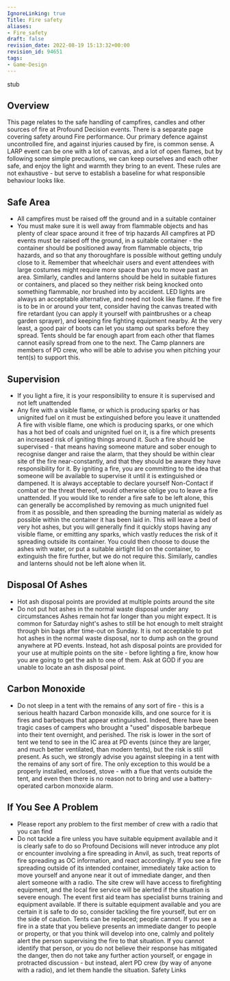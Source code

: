 ```yaml
---
IgnoreLinking: true
Title: Fire safety
aliases:
- Fire_safety
draft: false
revision_date: 2022-08-19 15:13:32+00:00
revision_id: 94651
tags:
- Game-Design
---
```


stub
## Overview
This page relates to the safe handling of campfires, candles and other sources of fire at Profound Decision events. There is a separate page covering safety around Fire performance.
Our primary defence against uncontrolled fire, and against injuries caused by fire, is common sense. A LARP event can be one with a lot of canvas, and a lot of open flames, but by following some simple precautions, we can keep ourselves and each other safe, and enjoy the light and warmth they bring to an event.
These rules are not exhaustive - but serve to establish a baseline for what responsible behaviour looks like.
## Safe Area
* All campfires must be raised off the ground and in a suitable container
* You must make sure it is well away from flammable objects and has plenty of clear space around it free of trip hazards
All campfires at PD events must be raised off the ground, in a suitable container - the container should be positioned away from flammable objects, trip hazards, and so that any thoroughfare is possible without getting unduly close to it. Remember that wheelchair users and event attendees with large costumes might require more space than you to move past an area.
Similarly, candles and lanterns should be held in suitable fixtures or containers, and placed so they neither risk being knocked onto something flammable, nor brushed into by accident. LED lights are always an acceptable alternative, and need not look like flame.
If the fire is to be in or around your tent, consider having the canvas treated with fire retardant (you can apply it yourself with paintbrushes or a cheap garden sprayer), and keeping fire fighting equipment nearby. At the very least, a good pair of boots can let you stamp out sparks before they spread.
Tents should be far enough apart from each other that flames cannot easily spread from one to the next. The Camp planners are members of PD crew, who will be able to advise you when pitching your tent(s) to support this.
## Supervision
* If you light a fire, it is your responsibility to ensure it is supervised and not left unattended
* Any fire with a visible flame, or which is producing sparks or has unignited fuel on it must be extinguished before you leave it unattended
A fire with visible flame, one which is producing sparks, or one which has a hot bed of coals and unignited fuel on it, is a fire which presents an increased risk of igniting things around it. Such a fire should be supervised - that means having someone mature and sober enough to recognise danger and raise the alarm, that they should be within clear site of the fire near-constantly, and that they should be aware they have responsibility for it.
By igniting a fire, you are committing to the idea that someone will be available to supervise it until it is extinguished or dampened. It is always acceptable to declare yourself  Non-Contact if combat or the threat thereof, would otherwise oblige you to leave a fire unattended.
If you would like to render a fire safe to be left alone, this can generally be accomplished by removing as much unignited fuel from it as possible, and then spreading the burning material as widely as possible within the container it has been laid in. This will leave a bed of very hot ashes, but you will generally find it quickly stops having any visible flame, or emitting any sparks, which vastly reduces the risk of it spreading outside its container. You could then choose to douse the ashes with water, or put a suitable airtight lid on the container, to extinguish the fire further, but we do not require this.
Similarly, candles and lanterns should not be left alone when lit.
## Disposal Of Ashes
* Hot ash disposal points are provided at multiple points around the site
* Do not put hot ashes in the normal waste disposal under any circumstances
Ashes remain hot far longer than you might expect. It is common for Saturday night's ashes to still be hot enough to melt straight through bin bags after time-out on Sunday.
It is not acceptable to put hot ashes in the normal waste disposal, nor to dump ash on the ground anywhere at PD events.
Instead, hot ash disposal points are provided for your use at multiple points on the site - before lighting a fire, know how you are going to get the ash to one of them. Ask at GOD if you are unable to locate an ash disposal point.
## Carbon Monoxide
* Do not sleep in a tent with the remains of any sort of fire - this is a serious health hazard
Carbon monoxide kills, and one source for it is fires and barbeques that appear extinguished. Indeed, there have been tragic cases of campers who brought a "used" disposable barbeque into their tent overnight, and perished.
The risk is lower in the sort of tent we tend to see in the IC area at PD events (since they are larger, and much better ventilated, than modern tents), but the risk is still present. As such, we strongly advise you against sleeping in a tent with the remains of any sort of fire.
The only exception to this would be a properly installed, enclosed, stove - with a flue that vents outside the tent, and even then there is no reason not to bring and use a battery-operated carbon monoxide alarm.
## If You See A Problem
* Please report any problem to the first member of crew with a radio that you can find
* Do not tackle a fire unless you have suitable equipment available and it is clearly safe to do so
Profound Decisions will never introduce any plot or encounter involving a fire spreading in Anvil, as such, treat reports of fire spreading as OC information, and react accordingly.
If you see a fire spreading outside of its intended container, immediately take action to move yourself and anyone near it out of immediate danger, and then alert someone with a radio. The site crew will have access to firefighting equipment, and the local fire service will be alerted if the situation is severe enough. The event first aid team has specialist burns training and equipment available. If there is suitable equipment available and you are certain it is safe to do so, consider tackling the fire yourself, but err on the side of caution. Tents can be replaced; people cannot.
If you see a fire in a state that you believe presents an immediate danger to people or property, or that you think will develop into one, calmly and politely alert the person supervising the fire to that situation. If you cannot identify that person, or you do not believe their response has mitigated the danger, then do not take any further action yourself, or engage in protracted discussion - but instead, alert PD crew (by way of anyone with a radio), and let them handle the situation.
Safety Links